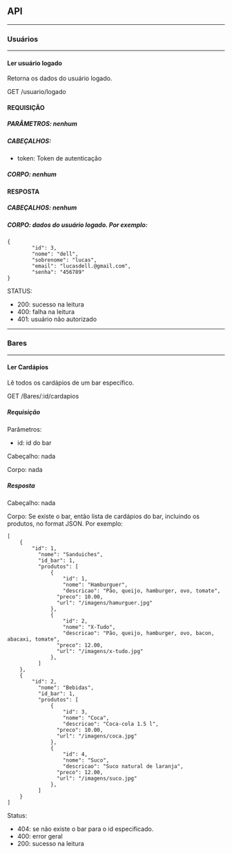 ## API

---

### Usuários

---

#### Ler usuário logado

Retorna os dados do usuário logado.

GET /usuario/logado

#### REQUISIÇÃO

##### PARÂMETROS: nenhum

##### CABEÇALHOS:

*   token: Token de autenticação

##### CORPO: nenhum

#### RESPOSTA

##### CABEÇALHOS: nenhum

##### CORPO: dados do usuário logado. Por exemplo:

```plaintext
{
        "id": 3,
        "nome": "dell",
        "sobrenome": "lucas",
        "email": "lucasdell.@gmail.com",
        "senha": "456789"
}
```

STATUS:

*   200: sucesso na leitura
*   400: falha na leitura
*   401: usuário não autorizado

---

### Bares

---

#### Ler Cardápios

Lê todos os cardápios de um bar específico.

GET /Bares/:id/cardapios

##### Requisição

Parâmetros:

*   id: id do bar

Cabeçalho: nada

Corpo: nada

##### Resposta

Cabeçalho: nada

Corpo: Se existe o bar, então lista de cardápios do bar, incluindo os produtos, no format JSON. Por exemplo:

```plaintext
[
    {
        "id": 1,
          "nome": "Sanduiches",
          "id_bar": 1,
          "produtos": [
              {
                  "id": 1,
                  "nome": "Hamburguer",
                  "descricao": "Pão, queijo, hamburger, ovo, tomate",
                "preco": 10.00,
                "url": "/imagens/hamurguer.jpg"
              },
              {
                  "id": 2,
                  "nome": "X-Tudo",
                  "descricao": "Pão, queijo, hamburger, ovo, bacon, abacaxi, tomate",
                "preco": 12.00,
                "url": "/imagens/x-tudo.jpg"
              },
          ]
    },
    {
        "id": 2,
          "nome": "Bebidas",
          "id_bar": 1,
          "produtos": [
              {
                  "id": 3,
                  "nome": "Coca",
                  "descricao": "Coca-cola 1.5 l",
                "preco": 10.00,
                "url": "/imagens/coca.jpg"
              },
              {
                  "id": 4,
                  "nome": "Suco",
                  "descricao": "Suco natural de laranja",
                "preco": 12.00,
                "url": "/imagens/suco.jpg"
              },
          ]
    }
]
```

Status:

*   404: se não existe o bar para o id especificado.
*   400: error geral
*   200: sucesso na leitura